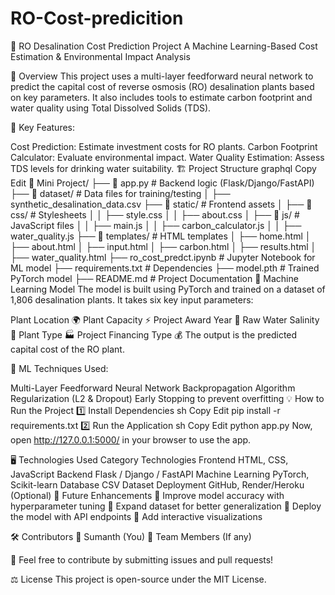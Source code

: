 ﻿# RO-Cost-predicition
🌊 RO Desalination Cost Prediction Project
A Machine Learning-Based Cost Estimation & Environmental Impact Analysis

📌 Overview
This project uses a multi-layer feedforward neural network to predict the capital cost of reverse osmosis (RO) desalination plants based on key parameters. It also includes tools to estimate carbon footprint and water quality using Total Dissolved Solids (TDS).

🚀 Key Features:

Cost Prediction: Estimate investment costs for RO plants.
Carbon Footprint Calculator: Evaluate environmental impact.
Water Quality Estimation: Assess TDS levels for drinking water suitability.
🏗️ Project Structure
graphql
Copy
Edit
📂 Mini Project/
├── 📜 app.py                  # Backend logic (Flask/Django/FastAPI)
├── 📂 dataset/                # Data files for training/testing
│   ├── synthetic_desalination_data.csv
├── 📂 static/                 # Frontend assets
│   ├── 📂 css/                # Stylesheets
│   │   ├── style.css
│   │   ├── about.css
│   ├── 📂 js/                 # JavaScript files
│   │   ├── main.js
│   │   ├── carbon_calculator.js
│   │   ├── water_quality.js
├── 📂 templates/              # HTML templates
│   ├── home.html
│   ├── about.html
│   ├── input.html
│   ├── carbon.html
│   ├── results.html
│   ├── water_quality.html
├── ro_cost_predct.ipynb       # Jupyter Notebook for ML model
├── requirements.txt           # Dependencies
├── model.pth                  # Trained PyTorch model
├── README.md                  # Project Documentation
🔬 Machine Learning Model
The model is built using PyTorch and trained on a dataset of 1,806 desalination plants. It takes six key input parameters:

Plant Location 🌍
Plant Capacity ⚡
Project Award Year 📅
Raw Water Salinity 🧂
Plant Type 🏭
Project Financing Type 💰
The output is the predicted capital cost of the RO plant.

📌 ML Techniques Used:

Multi-Layer Feedforward Neural Network
Backpropagation Algorithm
Regularization (L2 & Dropout)
Early Stopping to prevent overfitting
💡 How to Run the Project
1️⃣ Install Dependencies
sh
Copy
Edit
pip install -r requirements.txt
2️⃣ Run the Application
sh
Copy
Edit
python app.py
Now, open http://127.0.0.1:5000/ in your browser to use the app.

🖥️ Technologies Used
Category	Technologies
Frontend	HTML, CSS, JavaScript
Backend	Flask / Django / FastAPI
Machine Learning	PyTorch, Scikit-learn
Database	CSV Dataset
Deployment	GitHub, Render/Heroku (Optional)
🎯 Future Enhancements
🔹 Improve model accuracy with hyperparameter tuning
🔹 Expand dataset for better generalization
🔹 Deploy the model with API endpoints
🔹 Add interactive visualizations

🛠️ Contributors
👤 Sumanth (You)
👥 Team Members (If any)

🙌 Feel free to contribute by submitting issues and pull requests!

⚖️ License
This project is open-source under the MIT License.
